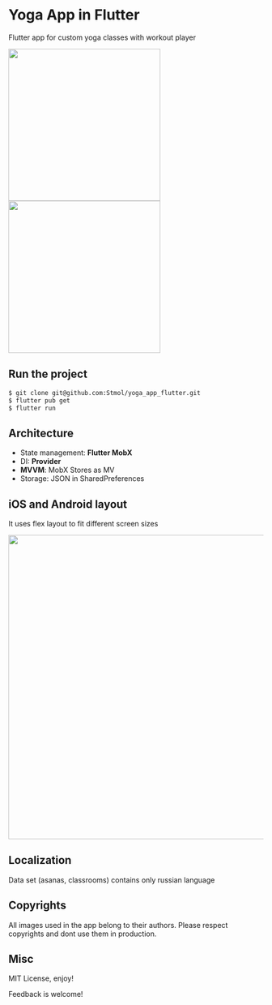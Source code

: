 # Yoga App in Flutter
Flutter app for custom yoga classes with workout player

<img width=300 src="https://raw.githubusercontent.com/Stmol/yoga_app_flutter/develop/.readme_assets/video/intro_500.gif">
<img width=300 src="https://raw.githubusercontent.com/Stmol/yoga_app_flutter/develop/.readme_assets/video/player_500.gif">


## Run the project
```bash
$ git clone git@github.com:Stmol/yoga_app_flutter.git
$ flutter pub get
$ flutter run
```

## Architecture
- State management: **Flutter MobX**
- DI: **Provider**
- **MVVM**: MobX Stores as MV
- Storage: JSON in SharedPreferences

## iOS and Android layout
It uses flex layout to fit different screen sizes

<img width=600 src="https://raw.githubusercontent.com/Stmol/yoga_app_flutter/develop/.readme_assets/shots/flex_layout.png">

## Localization
Data set (asanas, classrooms) contains only russian language

## Copyrights
All images used in the app belong to their authors. Please respect copyrights and dont use them in production.

## Misc

MIT License, enjoy!

Feedback is welcome!